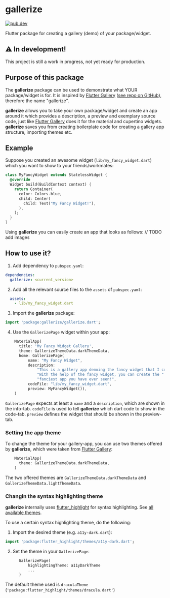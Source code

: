 # gallerize

[![pub.dev](https://img.shields.io/pub/v/gallerize?logo=dart)](https://pub.dev/packages/gallerize)

Flutter package for creating a gallery (demo) of your package/widget.

## ⚠ In development!

This project is still a work in progress, not yet ready for production.


## Purpose of this package

The **gallerize** package can be used to demonstrate what YOUR package/widget is for. It is inspired by [Flutter Gallery](https://gallery.flutter.dev/) ([see repo on GitHub](https://github.com/flutter/gallery)), therefore the name "gallerize".

**gallerize** allows you to take your own package/widget and create an app around it which provides a description, a preview and exemplary source code, just like [Flutter Gallery](https://gallery.flutter.dev/) does it for the material and cupertino widgets. **gallerize** saves you from creating boilerplate code for creating a gallery app structure, importing themes etc.

## Example

Suppose you created an awesome widget (`lib/my_fancy_widget.dart`) which you want to show to your friends/workmates:
```dart
class MyFancyWidget extends StatelessWidget {
  @override
  Widget build(BuildContext context) {
    return Container(
      color: Colors.blue,
      child: Center(
        child: Text("My Fancy Widget!"),
      ),
    );
  }
}
```

Using **gallerize** you can easily create an app that looks as follows:
// TODO add images


## How to use it?

1. Add dependency to `pubspec.yaml`:
```yaml
dependencies:
  gallerize: <current_version>
```
2. Add all the relevant source files to the `assets` of `pubspec.yaml`:
```yaml
  assets:
    - lib/my_fancy_widget.dart
```
3. Import the **gallerize** package:
```dart
import 'package:gallerize/gallerize.dart';
```
4. Use the `GallerizePage` widget within your app:
```dart
    MaterialApp(
      title: 'My Fancy Widget Gallery',
      theme: GallerizeThemeData.darkThemeData,
      home: GallerizePage(
          name: "My Fancy Widget",
          description:
              "This is a gallery app demoing the fancy widget that I created. "
              "With the help of the fancy widget, you can create the "
              "fanciest app you have ever seen!",
          codeFile: "lib/my_fancy_widget.dart",
          preview: MyFancyWidget()),
    )
```
`GallerizePage` expects at least a `name` and a `description`, which are shown in the info-tab. `codeFile` is used to tell **gallerize** which dart code to show in the code-tab. `preview` defines the widget that should be shown in the preview-tab.

### Setting the app theme

To change the theme for your gallery-app, you can use two themes offered by **gallerize**, which were taken from [Flutter Gallery](https://gallery.flutter.dev/):
```dart
    MaterialApp(
      theme: GallerizeThemeData.darkThemeData,
    )
```
The two offered themes are `GallerizeThemeData.darkThemeData` and `GallerizeThemeData.lightThemeData`.

### Changin the syntax highlighting theme

**gallerize** internally uses [flutter_highlight](https://pub.dev/packages/flutter_highlight) for syntax highlighting. See [all available themes](https://github.com/pd4d10/highlight/blob/master/flutter_highlight/lib/themes).

To use a certain syntax highlighting theme, do the following:
1. Import the desired theme (e.g. `a11y-dark.dart`):
```dart
import 'package:flutter_highlight/themes/a11y-dark.dart';
```
2. Set the theme in your `GallerizePage`:
```dart
      GallerizePage(
          highlightingTheme: a11yDarkTheme
          ...
      )
```
The default theme used is `draculaTheme` (`'package:flutter_highlight/themes/dracula.dart'`)
